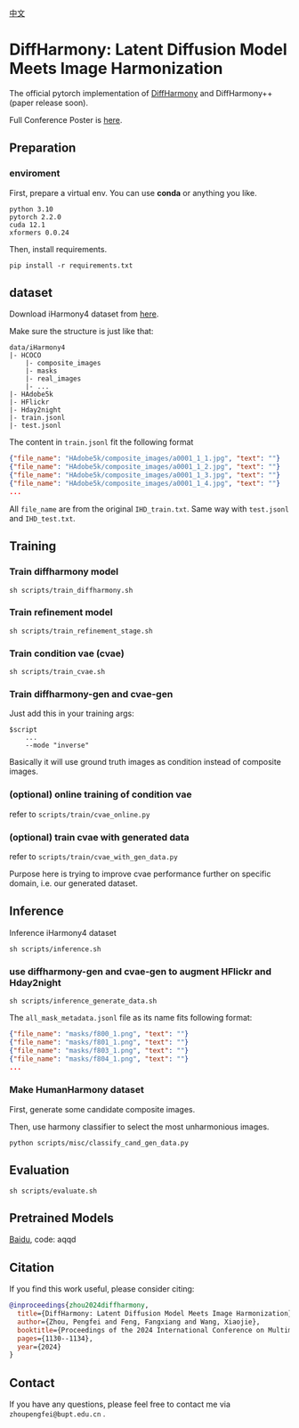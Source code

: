 [中文](./README_zh.md)

# DiffHarmony: Latent Diffusion Model Meets Image Harmonization

The official pytorch implementation of [DiffHarmony](https://arxiv.org/abs/2404.06139) and DiffHarmony++ (paper release soon).

Full Conference Poster is [here](./assets/poster.pdf).

## Preparation 

### enviroment

First, prepare a virtual env. You can use **conda** or anything you like. 
```shell
python 3.10
pytorch 2.2.0
cuda 12.1
xformers 0.0.24
```

Then, install requirements.
```shell
pip install -r requirements.txt
```
## dataset

Download iHarmony4 dataset from [here](https://github.com/bcmi/Image-Harmonization-Dataset-iHarmony4).

Make sure the structure is just like that:
```shell
data/iHarmony4
|- HCOCO
    |- composite_images
    |- masks
    |- real_images
    |- ...
|- HAdobe5k
|- HFlickr
|- Hday2night
|- train.jsonl
|- test.jsonl
```

The content in `train.jsonl` fit the following format
```json
{"file_name": "HAdobe5k/composite_images/a0001_1_1.jpg", "text": ""}
{"file_name": "HAdobe5k/composite_images/a0001_1_2.jpg", "text": ""}
{"file_name": "HAdobe5k/composite_images/a0001_1_3.jpg", "text": ""}
{"file_name": "HAdobe5k/composite_images/a0001_1_4.jpg", "text": ""}
...
```
All `file_name` are from the original `IHD_train.txt`. Same way with `test.jsonl` and `IHD_test.txt`.


## Training
### Train diffharmony model
```shell
sh scripts/train_diffharmony.sh
```

### Train refinement model
```shell
sh scripts/train_refinement_stage.sh
```

### Train condition vae (cvae)
```shell
sh scripts/train_cvae.sh
```

### Train diffharmony-gen and cvae-gen
Just add this in your training args:
```shell
$script
    ...
    --mode "inverse"
```
Basically it will use ground truth images as condition instead of composite images.


### (optional) online training of condition vae
refer to `scripts/train/cvae_online.py`

### (optional) train cvae with generated data
refer to `scripts/train/cvae_with_gen_data.py`

Purpose here is trying to improve cvae performance further on specific domain, i.e. our generated dataset.

## Inference 
Inference iHarmony4 dataset
```shell
sh scripts/inference.sh
```

### use diffharmony-gen and cvae-gen to augment HFlickr and Hday2night
```shell
sh scripts/inference_generate_data.sh
```
The `all_mask_metadata.jsonl` file as its name fits following format:
```json
{"file_name": "masks/f800_1.png", "text": ""}
{"file_name": "masks/f801_1.png", "text": ""}
{"file_name": "masks/f803_1.png", "text": ""}
{"file_name": "masks/f804_1.png", "text": ""}
...
```

### Make HumanHarmony dataset
First, generate some candidate composite images.

Then, use harmony classifier to select the most unharmonious images.
```shell
python scripts/misc/classify_cand_gen_data.py
```

## Evaluation
```shell
sh scripts/evaluate.sh
```
## Pretrained Models
[Baidu](https://pan.baidu.com/s/1IkF6YP4C3fsEAi0_9eCESg), code: aqqd

## Citation
If you find this work useful, please consider citing:
```bibtex
@inproceedings{zhou2024diffharmony,
  title={DiffHarmony: Latent Diffusion Model Meets Image Harmonization},
  author={Zhou, Pengfei and Feng, Fangxiang and Wang, Xiaojie},
  booktitle={Proceedings of the 2024 International Conference on Multimedia Retrieval},
  pages={1130--1134},
  year={2024}
}
```
## Contact
If you have any questions, please feel free to contact me via `zhoupengfei@bupt.edu.cn` .